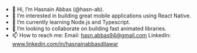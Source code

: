 - 👋 Hi, I’m Hasnain Abbas (@hasn-ab).
- 👀 I’m interested in building great mobile applications using React Native.
- 🌱 I’m currently learning Node.js and Typescript.
- 💞️ I’m looking to collaborate on building fast animated libraries.
- 📫 How to reach me:
     Email: hasn.abbas94@gmail.com
     LinkedIn: www.linkedin.com/in/hasnainabbasdilawar

<!---
hasn-ab/hasn-ab is a ✨ special ✨ repository because its `README.md` (this file) appears on your GitHub profile.
You can click the Preview link to take a look at your changes.
--->
